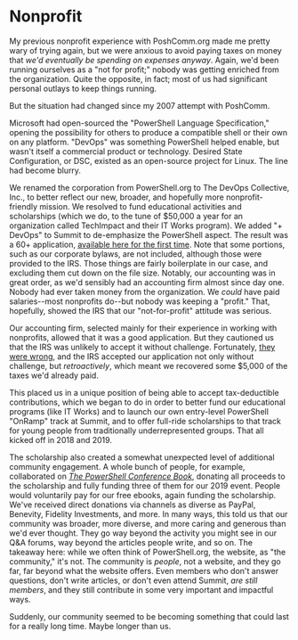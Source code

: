 # Nonprofit
My previous nonprofit experience with PoshComm.org made me pretty wary of trying again, but we were anxious to avoid paying taxes on money that _we'd eventually be spending on expenses anyway_. Again, we'd been running ourselves as a "not for profit;" nobody was getting enriched from the organization. Quite the opposite, in fact; most of us had significant personal outlays to keep things running.

But the situation had changed since my 2007 attempt with PoshComm. 

Microsoft had open-sourced the "PowerShell Language Specification," opening the possibility for others to produce a compatible shell or their own on any platform. "DevOps" was something PowerShell helped enable, but wasn't itself a commercial product or technology. Desired State Configuration, or DSC, existed as an open-source project for Linux. The line had become blurry.

We renamed the corporation from PowerShell.org to The DevOps Collective, Inc., to better reflect our new, broader, and hopefully more nonprofit-friendly mission. We resolved to fund educational activities and scholarships (which we do, to the tune of $50,000 a year for an organization called TechImpact and their IT Works program). We added "+ DevOps" to Summit to de-emphasize the PowerShell aspect. The result was a 60+ application, [available here for the first time](https://github.com/devops-collective-inc/community-history/blob/master/combo1023.pdf). Note that some portions, such as our corporate bylaws, are not included, although those were provided to the IRS. Those things are fairly boilerplate in our case, and excluding them cut down on the file size. Notably, our accounting was in great order, as we'd sensibly had an accounting firm almost since day one. Nobody had ever taken money from the organization. We _could_ have paid salaries--most nonprofits do--but nobody was keeping a "profit." That, hopefully, showed the IRS that our "not-for-profit" attitude was serious.

Our accounting firm, selected mainly for their experience in working with nonprofits, allowed that it was a good application. But they cautioned us that the IRS was unlikely to accept it without challenge. Fortunately, [they were wrong](https://github.com/devops-collective-inc/community-history/blob/master/P.org-NonProfit-IRS.pdf), and the IRS accepted our application not only without challenge, but _retroactively_, which meant we recovered some $5,000 of the taxes we'd already paid.

This placed us in a unique position of being able to accept tax-deductible contributions, which we began to do in order to better fund our educational programs (like IT Works) and to launch our own entry-level PowerShell "OnRamp" track at Summit, and to offer full-ride scholarships to that track for young people from traditionally underrepresented groups. That all kicked off in 2018 and 2019.

The scholarship also created a somewhat unexpected level of additional community engagement. A whole bunch of people, for example, collaborated on [_The PowerShell Conference Book_](http://leanpub.com/powershell-conference-book), donating all proceeds to the scholarship and fully funding three of them for our 2019 event. People would voluntarily pay for our free ebooks, again funding the scholarship. We've received direct donations via channels as diverse as PayPal, Benevity, Fidelity Investments, and more. In many ways, this told us that our community was broader, more diverse, and more caring and generous than we'd ever thought. They go way beyond the activity you might see in our Q&A forums, way beyond the articles people write, and so on. The takeaway here: while we often think of PowerShell.org, the website, as "the community," it's not. The community is _people_, not a website, and they go far, far beyond what the website offers. Even members who don't answer questions, don't write articles, or don't even attend Summit, _are still members_, and they still contribute in some very important and impactful ways.

Suddenly, our community seemed to be becoming something that could last for a really long time. Maybe longer than us.